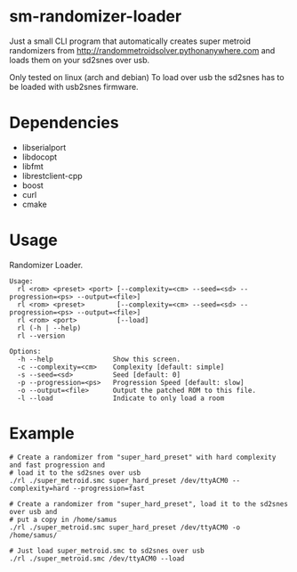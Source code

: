 # sm-randomizer-loader
Just a small CLI program that automatically creates super metroid randomizers from http://randommetroidsolver.pythonanywhere.com and loads them on your sd2snes over usb.

Only tested on linux (arch and debian)
To load over usb the sd2snes has to be loaded with usb2snes firmware.

# Dependencies
* libserialport
* libdocopt
* libfmt
* librestclient-cpp
* boost
* curl
* cmake

# Usage
Randomizer Loader.

    Usage:
      rl <rom> <preset> <port> [--complexity=<cm> --seed=<sd> --progression=<ps> --output=<file>]
      rl <rom> <preset>        [--complexity=<cm> --seed=<sd> --progression=<ps> --output=<file>]
      rl <rom> <port>          [--load]
      rl (-h | --help)
      rl --version

    Options:
      -h --help               Show this screen.
      -c --complexity=<cm>    Complexity [default: simple]
      -s --seed=<sd>          Seed [default: 0]
      -p --progression=<ps>   Progression Speed [default: slow]
      -o --output=<file>      Output the patched ROM to this file.
      -l --load               Indicate to only load a room
      
# Example

```
# Create a randomizer from "super_hard_preset" with hard complexity and fast progression and 
# load it to the sd2snes over usb
./rl ./super_metroid.smc super_hard_preset /dev/ttyACM0 --complexity=hard --progression=fast
```

```
# Create a randomizer from "super_hard_preset", load it to the sd2snes over usb and
# put a copy in /home/samus
./rl ./super_metroid.smc super_hard_preset /dev/ttyACM0 -o /home/samus/
```

```
# Just load super_metroid.smc to sd2snes over usb
./rl ./super_metroid.smc /dev/ttyACM0 --load
```
